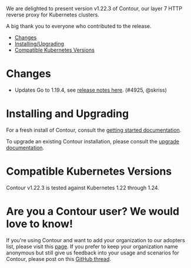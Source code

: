 We are delighted to present version v1.22.3 of Contour, our layer 7 HTTP reverse proxy for Kubernetes clusters.

A big thank you to everyone who contributed to the release.

- [Changes](#changes)
- [Installing/Upgrading](#installing-and-upgrading)
- [Compatible Kubernetes Versions](#compatible-kubernetes-versions)


# Changes
- Updates Go to 1.19.4, see [release notes here](https://go.dev/doc/devel/release#go1.19.minor). (#4925, @skriss)

# Installing and Upgrading

For a fresh install of Contour, consult the [getting started documentation](https://projectcontour.io/getting-started/).

To upgrade an existing Contour installation, please consult the [upgrade documentation](https://projectcontour.io/resources/upgrading/).


# Compatible Kubernetes Versions

Contour v1.22.3 is tested against Kubernetes 1.22 through 1.24.


# Are you a Contour user? We would love to know!
If you're using Contour and want to add your organization to our adopters list, please visit this [page](https://github.com/projectcontour/contour/blob/master/ADOPTERS.md). If you prefer to keep your organization name anonymous but still give us feedback into your usage and scenarios for Contour, please post on this [GitHub thread](https://github.com/projectcontour/contour/issues/1269).
